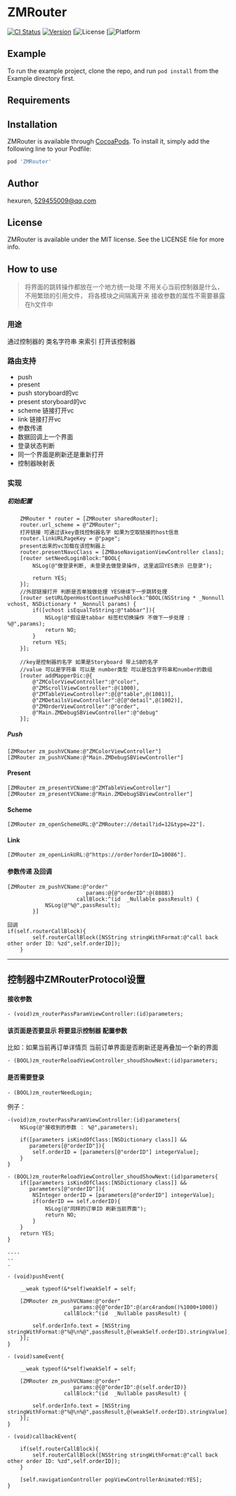 # ZMRouter

[![CI Status](https://img.shields.io/travis/hexuren/ZMRouter.svg?style=flat)](https://travis-ci.org/hexuren/ZMRouter)
[![Version](https://img.shields.io/cocoapods/v/ZMRouter.svg?style=flat)](https://cocoapods.org/pods/ZMRouter)
[![License](MIT)
[![Platform](ios)

## Example

To run the example project, clone the repo, and run `pod install` from the Example directory first.

## Requirements

## Installation

ZMRouter is available through [CocoaPods](https://cocoapods.org). To install
it, simply add the following line to your Podfile:

```ruby
pod 'ZMRouter'
```

## Author

hexuren, 529455009@qq.com

## License

ZMRouter is available under the MIT license. See the LICENSE file for more info.

## How to use

> 将界面的跳转操作都放在一个地方统一处理
> 不用关心当前控制器是什么，不用繁琐的引用文件，
> 将各模块之间隔离开来
> 接收参数的属性不需要暴露在h文件中

### 用途
通过控制器的 类名字符串 来索引 打开该控制器

### 路由支持
- push
- present
- push storyboard的vc
- present storyboard的vc
- scheme 链接打开vc
- link 链接打开vc
- 参数传递
- 数据回调上一个界面
- 登录状态判断
- 同一个界面是刷新还是重新打开
- 控制器映射表

### 实现
##### 初始配置
```
    ZMRouter * router = [ZMRouter sharedRouter];
    router.url_scheme = @"ZMRouter";
    打开链接 可通过该key查找控制器名字 如果为空取链接的host信息
    router.linkURLPageKey = @"page";
    present出来的vc加载在该控制器上
    router.presentNavcClass = [ZMBaseNavigationViewController class];
    [router setNeedLoginBlock:^BOOL{
        NSLog(@"做登录判断, 未登录去做登录操作, 这里返回YES表示 已登录");
        
        return YES;
    }];
    //外部链接打开 判断是否单独做处理 YES继续下一步跳转处理
    [router setURLOpenHostContinuePushBlock:^BOOL(NSString * _Nonnull vchost, NSDictionary * _Nonnull params) {
        if([vchost isEqualToString:@"tabbar"]){
            NSLog(@"假设是tabbar 标签栏切换操作 不做下一步处理 : %@",params);
            return NO;
        }
        return YES;
    }];
    
    //key是控制器的名字 如果是Storyboard 带上SB的名字 
    //value 可以是字符串 可以是 number类型 可以是包含字符串和number的数组
    [router addMapperDic:@{
        @"ZMColorViewController":@"color",
        @"ZMScrollViewController":@(1000),
        @"ZMTableViewController":@[@"table",@(1001)],
        @"ZMDetailsViewController":@[@"detail",@(1002)],
        @"ZMOrderViewController":@"order",
        @"Main.ZMDebugSBViewController":@"debug"
    }];
```

##### Push
```
[ZMRouter zm_pushVCName:@"ZMColorViewController"]
[ZMRouter zm_pushVCName:@"Main.ZMDebugSBViewController"]
```
#### Present
```
[ZMRouter zm_presentVCName:@"ZMTableViewController"]
[ZMRouter zm_presentVCName:@"Main.ZMDebugSBViewController"]
```
#### Scheme
```
[ZMRouter zm_openSchemeURL:@"ZMRouter://detail?id=12&type=22"].
```
#### Link
```
[ZMRouter zm_openLinkURL:@"https://order?orderID=10086"].
```
####  参数传递 及回调
```
[ZMRouter zm_pushVCName:@"order"
                         params:@{@"orderID":@(8888)}
                      callBlock:^(id  _Nullable passResult) {
            NSLog(@"%@",passResult);
        }]

回调
if(self.routerCallBlock){
        self.routerCallBlock([NSString stringWithFormat:@"call back other order ID: %zd",self.orderID]);
    }
```

---
## 控制器中ZMRouterProtocol设置
#### 接收参数
```
- (void)zm_routerPassParamViewController:(id)parameters;
```
####  该页面是否要显示 将要显示控制器 配置参数
比如：如果当前再订单详情页 当前订单界面是否刷新还是再叠加一个新的界面
```
- (BOOL)zm_routerReloadViewController_shoudShowNext:(id)parameters;
```
####  是否需要登录
```
- (BOOL)zm_routerNeedLogin;
```
例子：
```
-(void)zm_routerPassParamViewController:(id)parameters{
    NSLog(@"接收到的参数 ： %@",parameters);
    
    if([parameters isKindOfClass:[NSDictionary class]] &&
       parameters[@"orderID"]){
        self.orderID = [parameters[@"orderID"] integerValue];
    }
}

- (BOOL)zm_routerReloadViewController_shoudShowNext:(id)parameters{
    if([parameters isKindOfClass:[NSDictionary class]] &&
       parameters[@"orderID"]){
        NSInteger orderID = [parameters[@"orderID"] integerValue];
        if(orderID == self.orderID){
            NSLog(@"同样的订单ID 刷新当前界面");
            return NO;
        }
    }
    return YES;
}

....
..
.

- (void)pushEvent{
    
    __weak typeof(&*self)weakSelf = self;
    
    [ZMRouter zm_pushVCName:@"order"
                     params:@{@"orderID":@(arc4random()%1000+1000)}
                  callBlock:^(id  _Nullable passResult) {
        
        self.orderInfo.text = [NSString stringWithFormat:@"%@\n%@",passResult,@(weakSelf.orderID).stringValue];
    }];
}

- (void)sameEvent{
    
    __weak typeof(&*self)weakSelf = self;
    
    [ZMRouter zm_pushVCName:@"order"
                     params:@{@"orderID":@(self.orderID)}
                  callBlock:^(id  _Nullable passResult) {
        
        self.orderInfo.text = [NSString stringWithFormat:@"%@\n%@",passResult,@(weakSelf.orderID).stringValue];
    }];
}

- (void)callbackEvent{
    
    if(self.routerCallBlock){
        self.routerCallBlock([NSString stringWithFormat:@"call back other order ID: %zd",self.orderID]);
    }
    
    [self.navigationController popViewControllerAnimated:YES];
}
```



